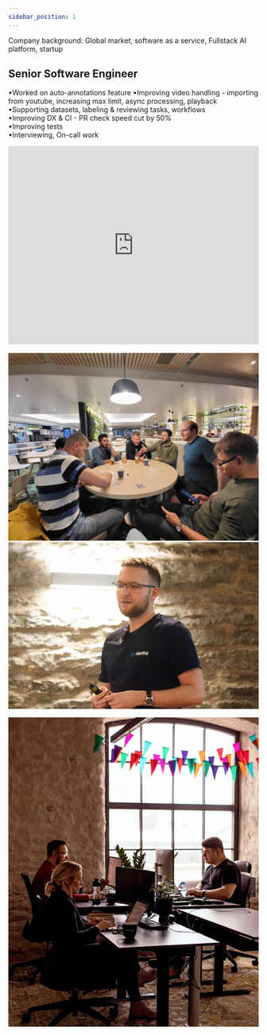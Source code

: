 ```yaml
---
sidebar_position: 1
---
```

Company background: Global market, software as a service, Fullstack AI platform, startup

## Senior Software Engineer

▪Worked on auto-annotations feature
▪Improving video handling - importing from youtube, increasing max limit, async processing, playback  
▪Supporting datasets, labeling & reviewing tasks, workflows  
▪Improving DX & CI - PR check speed cut by 50%  
▪Improving tests  
▪Interviewing, On-call work  

<iframe width="100%" height="400" src="https://www.youtube.com/embed/CD25FaeqVRc" title="Auto Annotate Your Entire Data with a Single Click: Auto Annotation Explained!" frameborder="0" allow="accelerometer; autoplay; clipboard-write; encrypted-media; gyroscope; picture-in-picture; web-share" referrerpolicy="strict-origin-when-cross-origin" allowfullscreen></iframe>



![](../../20230825_011542.jpg)![](../../1703367175304.jpg)

![](../../1694690930981.jpg)